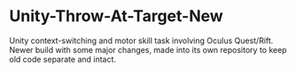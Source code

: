 # Unity-Throw-At-Target-New
Unity context-switching and motor skill task involving Oculus Quest/Rift. Newer build with some major changes, made into its own repository to keep old code separate and intact.
